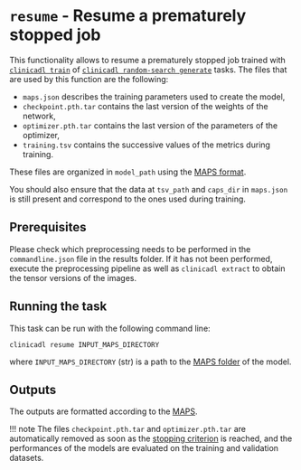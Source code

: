 # `resume` - Resume a prematurely stopped job

This functionality allows to resume a prematurely stopped job trained with
[`clinicadl train`](Introduction.md) of [`clinicadl random-search generate`](../RandomSearch.md) tasks.
The files that are used by this function are the following:

- `maps.json` describes the training parameters used to create the
  model,
- `checkpoint.pth.tar` contains the last version of the weights of the network,
- `optimizer.pth.tar` contains the last version of the parameters of the optimizer,
- `training.tsv` contains the successive values of the metrics during training.

These files are organized in `model_path` using the [MAPS format](../Introduction.md).

You should also ensure that the data at `tsv_path` and `caps_dir` in `maps.json`
is still present and correspond to the ones used during training.

## Prerequisites

Please check which preprocessing needs to
be performed in the `commandline.json` file in the results folder. If it has
not been performed, execute the preprocessing pipeline as well as `clinicadl
extract` to obtain the tensor versions of the images.

## Running the task
This task can be run with the following command line:
```Text
clinicadl resume INPUT_MAPS_DIRECTORY

```
where `INPUT_MAPS_DIRECTORY` (str) is a path to the [MAPS folder](../Introduction.md) of the model.

## Outputs

The outputs are formatted according to the [MAPS](../Introduction.md).

!!! note
    The files `checkpoint.pth.tar` and `optimizer.pth.tar` are automatically removed as soon
    as the [stopping criterion](Details.md#stopping-criterion) is reached, and the 
    performances of the models are evaluated on the training and validation datasets.
